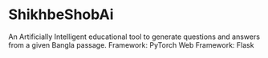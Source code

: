 # ShikhbeShobAi
An Artificially Intelligent educational tool to generate questions and answers from a given Bangla passage.
Framework: PyTorch
Web Framework: Flask
